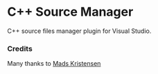 # C++ Source Manager
C++ source files manager plugin for Visual Studio.

### Credits
Many thanks to [Mads Kristensen](https://github.com/madskristensen/AddAnyFile)
